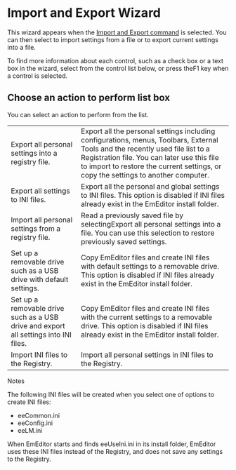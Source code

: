 # Import and Export Wizard

This wizard appears when the [Import and Export command](../../cmd/tools/import_export) is selected. You can then select to import settings from a file or to export current settings into a file.

To find more information about each control, such as a check box or a text
box in the wizard, select from the control list below, or press theF1 key when a control is selected.

## Choose an action to perform list box

You can select an action to perform from the list.

|     |     |
| --- | --- |
|Export all personal settings into a registry file. | Export all the personal settings including configurations, menus, Toolbars, External Tools and the recently used file list to a Registration file. You can later use this file to import to restore the current settings, or copy the settings to another computer. |
|Export all settings to INI files. | Export all the personal and global settings to INI files. This option is disabled if INI files already exist in the EmEditor install folder. |
|Import all personal settings from a registry file. | Read a previously saved file by selectingExport all personal settings into a file. You can use this selection to restore previously saved settings. |
|Set up a removable drive such as a USB drive with default settings. | Copy EmEditor files and create INI files with default settings to a removable drive. This option is disabled if INI files already exist in the EmEditor install folder. |
|Set up a removable drive such as a USB drive and export all settings into INI files. | Copy EmEditor files and create INI files with the current settings to a removable drive. This option is disabled if INI files already exist in the EmEditor install folder. |
|Import INI files to the Registry. | Import all personal settings in INI files to the Registry. |

Notes

The following INI files will be created when you select one of options to create INI files:

- eeCommon.ini
- eeConfig.ini
- eeLM.ini

When EmEditor starts and finds eeUseIni.ini in its install folder, EmEditor uses these INI files instead of the Registry, and does not save any settings to the Registry.

